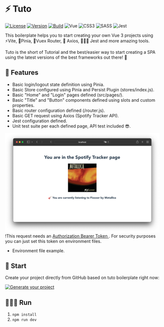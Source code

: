 # ⚡️ Tuto

[![License](https://img.shields.io/badge/-MIT-f56565.svg?longCache=true&style=for-the-badge)](https://github.com/morellexf26/tuto/blob/main/LICENSE)
[![Version](https://img.shields.io/github/v/release/morellexf26/tuto?label=%20&style=for-the-badge)](https://github.com/morellexf26/tuto/releases)
[![Build](https://img.shields.io/github/workflow/status/morellexf26/tuto/Build?label=%20&logo=github&logoColor=white&style=for-the-badge)](https://github.com/morellexf26/tuto/actions?query=workflow%3Abuild) 
![Vue](https://img.shields.io/badge/Vue.js-35495E?style=for-the-badge&logo=vue.js&logoColor=4FC08D) ![CSS3](https://img.shields.io/badge/css3-%231572B6.svg?style=for-the-badge&logo=css3&logoColor=white) ![SASS](https://img.shields.io/badge/SASS-hotpink.svg?style=for-the-badge&logo=SASS&logoColor=white) ![Jest](https://img.shields.io/badge/-jest-%23C21325?style=for-the-badge&logo=jest&logoColor=white)

This boilerplate helps you to start creating your own Vue 3 projects using ⚡️Vite, 🍍Pinia, 🚏Vuex Router, 📡 Axios, 🤹🏻‍♂️ Jest and more amazing tools.

Tuto is the short of Tutorial and the best/easier way to start creating a SPA using the latest versions of the best frameworks out there! 🤩


## 💎 Features

- Basic login/logout state definition using Pinia.
- Basic Store configured using Pinia and Persist Plugin (stores/index.js).
- Basic "Home" and "Login" pages defined (src/pages/).
- Basic "Title" and "Button" components defined using slots and custom properties. 
- Basic router configuration defined (/router.js).
- Basic GET request using Axios (Spotify Tracker API). 
- Jest configuration defined.
- Unit test suite per each defined page, API test included 😎.

![Spotify Tracker Screenshot](./src/assets/screenshots/Spotify%20Tracker.png?raw=true "Title")
<br/> !This request needs an [Authorization Bearer Token ](https://developer.spotify.com/console/get-users-currently-playing-track/). For security purposes you can just set this token on environment files.
<br/>
- Environment file example.


## 🏁 Start
Create your project directly from GitHub based
on tuto boilerplate right now:

[![Generate your project](https://img.shields.io/badge/generate%20your%20project-lightblue.svg?longCache=true&style=for-the-badge)](https://github.com/morellexf26/tuto/generate)

## 🏃🏼‍♂️ Run

1. `npm install`
2. `npm run dev`
